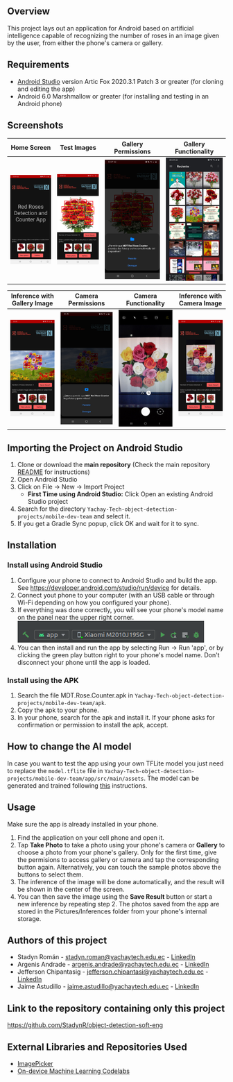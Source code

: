 ## Overview
This project lays out an application for Android based on artificial intelligence capable of recognizing the number of roses in an image given by the user, from either the phone's camera or gallery.
## Requirements
- [Android Studio](https://developer.android.com/studio) version Artic Fox 2020.3.1 Patch 3 or greater (for cloning and editing the app)
- Android 6.0 Marshmallow or greater (for installing and testing in an Android phone)
## Screenshots
     
|        Home Screen               |       Test Images                |         Gallery Permissions      |       Gallery Functionality      | 
:---------------------------------:|:--------------------------------:|:--------------------------------:|:---------------------------------:
|![Alt text](./assets/App%20(1).jpg)|![Alt text](./assets/App%20(2).jpg)|![Alt text](./assets/App%20(3).jpg)|![Alt text](./assets/App%20(4).jpg)|

| Inference with Gallery Image     |       Camera Permissions         |       Camera Functionality       |    Inference with Camera Image   | 
:---------------------------------:|:--------------------------------:|:--------------------------------:|:---------------------------------:
|![Alt text](./assets/App%20(5).jpg)|![Alt text](./assets/App%20(6).jpg)|![Alt text](./assets/App%20(7).jpg)|![Alt text](./assets/App%20(8).jpg)|

## Importing the Project on Android Studio
1. Clone or download the **main repository** (Check the main repository [README](https://github.com/Leo-Thomas/Yachay-Tech-object-detection-projects/blob/main/README.md) for instructions)
2. Open Android Studio
3. Click on File -> New -> Import Project
     - **First Time using Android Studio:** Click Open an existing Android Studio project
4. Search for the directory `Yachay-Tech-object-detection-projects/mobile-dev-team` and select it.
5. If you get a Gradle Sync popup, click OK and wait for it to sync.

## Installation

### Install using Android Studio
1. Configure your phone to connect to Android Studio and build the app. See https://developer.android.com/studio/run/device for details.
2. Connect yout phone to your computer (with an USB cable or through Wi-Fi depending on how you configured your phone).
3. If everything was done correctly, you will see your phone's model name on the panel near the upper right corner.
     ![Model Name](./assets/model_name.png)
4. You can then install and run the app by selecting Run -> Run 'app', or by clicking the green play button right to your phone's model name. Don't disconnect your phone until the app is loaded.

### Install using the APK
1. Search the file MDT.Rose.Counter.apk in `Yachay-Tech-object-detection-projects/mobile-dev-team/apk`.
2. Copy the apk to your phone.
3. In your phone, search for the apk and install it. If your phone asks for confirmation or permission to install the apk, accept.

## How to change the AI model
In case you want to test the app using your own TFLite model you just need to replace the `model.tflite` file in `Yachay-Tech-object-detection-projects/mobile-dev-team/app/src/main/assets`. The model can be generated and trained following [this](https://github.com/Leo-Thomas/Yachay-Tech-object-detection-projects/tree/main/AI-Team#training) instructions.

## Usage
Make sure the app is already installed in your phone.
1. Find the application on your cell phone and open it.
2. Tap **Take Photo** to take a photo using your phone's camera or **Gallery** to choose a photo from your phone's gallery. Only for the first time, give the permisions to access gallery or camera and tap the corresponding button again. Alternatively, you can touch the sample photos above the buttons to select them.
3. The inference of the image will be done automatically, and the result will be shown in the center of the screen.
4. You can then save the image using the **Save Result** button or start a new inference by repeating step 2. The photos saved from the app are stored in the Pictures/Inferences folder from your phone's internal storage.

## Authors of this project
- Stadyn Román - stadyn.roman@yachaytech.edu.ec - [LinkedIn](https://www.linkedin.com/in/stadyn/)
- Argenis Andrade - argenis.andrade@yachaytech.edu.ec - [LinkedIn](https://www.linkedin.com/in/argenisraz/) 
- Jefferson Chipantasig - jefferson.chipantasi@yachaytech.edu.ec - [LinkedIn](https://www.linkedin.com/in/javec/)
- Jaime Astudillo - jaime.astudillo@yachaytech.edu.ec - [LinkedIn](https://www.linkedin.com/in/jaime-astudillo-664754228/)

## Link to the repository containing only this project

https://github.com/StadynR/object-detection-soft-eng

## External Libraries and Repositories Used
- [ImagePicker](https://github.com/Dhaval2404/ImagePicker)
- [On-device Machine Learning Codelabs](https://github.com/googlecodelabs/odml-pathways)
